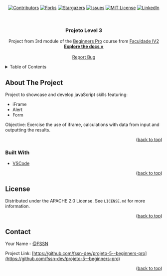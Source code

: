 <!-- PROJECT SHIELDS -->

<div align="center">

[![Contributors][contributors-shield]][contributors-url]
[![Forks][forks-shield]][forks-url]
[![Stargazers][stars-shield]][stars-url]
[![Issues][issues-shield]][issues-url]
[![MIT License][license-shield]][license-url]
[![LinkedIn][linkedin-shield]][linkedin-url]

</div>


<br />

  <h3 align="center">Projeto Level 3</h3>

  <p align="center">
   Project from 3rd module of the <a href="https://beginnerspro.faculdadeiv2.com.br/">Beginners Pro</a> course from <a href="https://faculdadeiv2.com.br/">Faculdade IV2</a>
    <br />
    <a href="https://github.com/fssn-dev/projeto-5--beginners-pro"><strong>Explore the docs »</strong></a>
    <br />
    <br />
     <!--
    <a href="https://github.com/othneildrew/Best-README-Template">View Demo</a>
    ·
    -->
    <a href="https://github.com/fssn-dev/projeto-5--beginners-pro/issues">Report Bug</a>
    <!--
    ·
    <a href="#/issues">Request Feature</a>
    <!--
  </p>
</div>

<!-- TABLE OF CONTENTS -->
<details>
  <summary>Table of Contents</summary>
  <ol>
    <li>
      <a href="#about-the-project">About The Project</a>
      <ul>
        <li><a href="#built-with">Built With</a></li>
      </ul>
    </li>
    <li><a href="#license">License</a></li>
    <li><a href="#contact">Contact</a></li>
  </ol>
</details>

<!-- ABOUT THE PROJECT -->
## About The Project

Project to showcase  and develop javaScript skills featuring:

* iFrame
* Alert
* Form

  
  
Objective: Exercise the use of iframe, calculations with data from input and outputting the results.


<p align="right">(<a href="#top">back to top</a>)</p>


### Built With

* [VSCode](https://code.visualstudio.com/)



<p align="right">(<a href="#top">back to top</a>)</p>


<!-- LICENSE -->
## License

Distributed under the APACHE 2.0 License. See `LICENSE.md` for more information.

<p align="right">(<a href="#top">back to top</a>)</p>


<!-- CONTACT -->
## Contact

Your Name - [@FSSN](https://www.linkedin.com/in/fssn)

Project Link: [https://github.com/fssn-dev/projeto-5--beginners-pro](https://github.com/fssn-dev/projeto-5--beginners-pro)

<p align="right">(<a href="#top">back to top</a>)</p>

<!-- ACKNOWLEDGMENTS -->

<!-- ## Acknowledgments

*[name](url) -->



[contributors-shield]: https://img.shields.io/github/contributors/fssn-dev/projeto-5--beginners-pro.svg?style=for-the-badge
[contributors-url]: https://github.com/fssn-dev/projeto-5--beginners-pro/graphs/contributors
[forks-shield]: https://img.shields.io/github/forks/fssn-dev/projeto-5--beginners-pro.svg?style=for-the-badge
[forks-url]: https://github.com/fssn-dev/projeto-5--beginners-pro/network/members
[stars-shield]: https://img.shields.io/github/stars/fssn-dev/projeto-5--beginners-pro.svg?style=for-the-badge
[stars-url]: https://github.com/fssn-dev/projeto-5--beginners-pro/stargazers
[issues-shield]: https://img.shields.io/github/issues/fssn-dev/projeto-5--beginners-pro.svg?style=for-the-badge
[issues-url]: https://github.com/fssn-dev/projeto-5--beginners-pro/issues
[license-shield]: https://img.shields.io/github/license/fssn-dev/projeto-5--beginners-pro.svg?style=for-the-badge
[license-url]: https://github.com/fssn-dev/projeto-5--beginners-pro/blob/main/License.md
[linkedin-shield]: https://img.shields.io/badge/-LinkedIn-black.svg?style=for-the-badge&logo=linkedin&colorB=555
[linkedin-url]: https://linkedin.com/in/fssn
